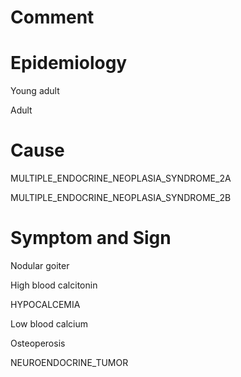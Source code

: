 # Comment

# Epidemiology

Young adult

Adult

# Cause

MULTIPLE_ENDOCRINE_NEOPLASIA_SYNDROME_2A

MULTIPLE_ENDOCRINE_NEOPLASIA_SYNDROME_2B

# Symptom and Sign

Nodular goiter

High blood calcitonin

HYPOCALCEMIA

Low blood calcium

Osteoperosis

NEUROENDOCRINE_TUMOR

